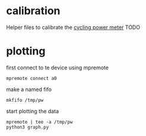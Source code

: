 # calibration
Helper files to calibrate the [cycling power meter](https://github.com/btotr/cycling-power-meter)
TODO

# plotting
first connect to te device using mpremote
```
mpremote connect a0
```
make a named fifo
```
mkfifo /tmp/pw 
```
start plotting the data
```
mpremote | tee -a /tmp/pw
python3 graph.py
